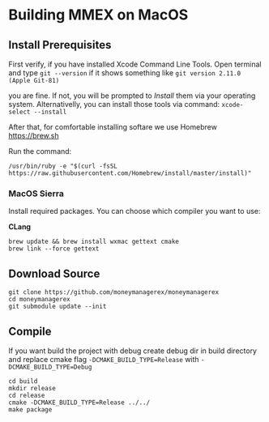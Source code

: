 # Building MMEX on MacOS

## Install Prerequisites
First verify, if you have installed Xcode Command Line Tools. Open terminal and type `git --version` if it shows something like 
```git version 2.11.0 (Apple Git-81)```

you are fine. If not, you will be prompted to *Install* them via your operating system. Alternativelly, you can install those tools via command:
`xcode-select --install`

After that, for comfortable installing softare we use Homebrew https://brew.sh

Run the command:

```/usr/bin/ruby -e "$(curl -fsSL https://raw.githubusercontent.com/Homebrew/install/master/install)"```

### MacOS Sierra 
Install required packages. You can choose which compiler you want to use:

**CLang**

	brew update && brew install wxmac gettext cmake
	brew link --force gettext

## Download Source
	git clone https://github.com/moneymanagerex/moneymanagerex
	cd moneymanagerex
	git submodule update --init
	
## Compile
If you want build the project with debug create debug dir in build directory
and replace cmake flag
`-DCMAKE_BUILD_TYPE=Release`
with
`-DCMAKE_BUILD_TYPE=Debug`

    cd build
    mkdir release
    cd release
    cmake -DCMAKE_BUILD_TYPE=Release ../../
	make package

